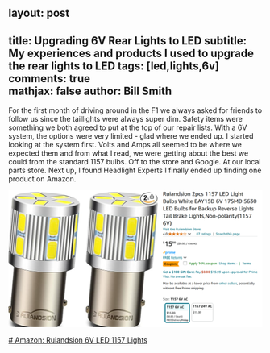 ## layout: post  
title: Upgrading 6V Rear Lights to LED
subtitle: My experiences and products I used to upgrade the rear lights to LED
tags: [led,lights,6v]  
comments: true  
mathjax: false
author: Bill Smith
---
For the first month of driving around in the F1 we always asked for friends to follow us since the taillights were always super dim.  Safety items were something we both agreed to put at the top of our repair lists.
With a 6V system, the options were very limited - glad where we ended up.
I started looking at the system first.  Volts and Amps all seemed to be where we expected them and from what I read, we were getting about the best we could from the standard 1157 bulbs.
Off to the store and Google.
At our local parts store.
Next up, I found Headlight Experts
I finally ended up finding one product on Amazon.

![Ruiandsion 6V LED 1157 Lights](/assets/img/ruiandsion%20led%20lights.png)

[# Amazon: Ruiandsion 6V LED 1157 Lights](https://www.amazon.com/dp/B079HSFXP4?ref=ppx_yo2ov_dt_b_fed_asin_title&th=1)

<!--stackedit_data:
eyJoaXN0b3J5IjpbLTczODIwMjk2OSwzNzQxOTg4MzNdfQ==
-->